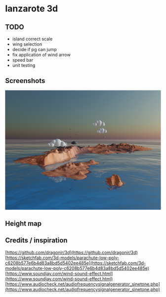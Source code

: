# lanzarote 3d

## TODO

- island correct scale
- wing selection
- decide if pg can jump
- fix application of wind arrow
- speed bar
- unit testing

## Screenshots

![Screenshot](https://raw.githubusercontent.com/iloire/lanzarote3d/master/screenshots/screenshot2.png)

## Height map


## Credits / inspiration

[https://github.com/dragonir/3d](https://github.com/dragonir/3d)
[https://sketchfab.com/3d-models/parachute-low-poly-c6208b577e6b4d83a8bd5d5402ee485e](https://sketchfab.com/3d-models/parachute-low-poly-c6208b577e6b4d83a8bd5d5402ee485e)
[https://www.soundjay.com/wind-sound-effect.html](https://www.soundjay.com/wind-sound-effect.html)
[https://www.audiocheck.net/audiofrequencysignalgenerator_sinetone.php](https://www.audiocheck.net/audiofrequencysignalgenerator_sinetone.php)
